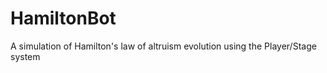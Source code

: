 HamiltonBot
===========

A simulation of Hamilton's law of altruism evolution using the Player/Stage system